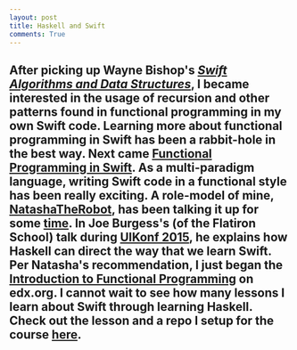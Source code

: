 ```yaml
---
layout: post
title: Haskell and Swift
comments: True
---
```

After picking up Wayne Bishop's [*Swift Algorithms and Data Structures*](http://waynewbishop.com/swift/), I became interested in the usage of recursion and other patterns found in functional programming in my own Swift code. Learning more about functional programming in Swift has been a rabbit-hole in the best way. Next came [Functional Programming in Swift](https://www.objc.io/books/). As a multi-paradigm language, writing Swift code in a functional style has been really exciting. A role-model of mine, [NatashaTheRobot](twitter.com/natashatherobot), has been talking it up for some [time](https://www.youtube.com/watch?v=tohEJSq9gds&list=PLZyqQB76XCDkbAR4PwuOJ9IRcmnaxOgxL&index=2).
In Joe Burgess's (of the Flatiron School)  talk during [UIKonf 2015](https://www.youtube.com/watch?v=46nJlZ3RT_I), he explains how Haskell can direct the way that we learn Swift. Per Natasha's recommendation, I just began the [Introduction to Functional Programming](https://www.edx.org/course/introduction-functional-programming-delftx-fp101x-0) on edx.org. I cannot wait to see how many lessons I learn about Swift through learning Haskell. Check out the lesson and a repo I setup for the course [here](https://github.com/macbellingrath/DelftX---FP101x).
---

